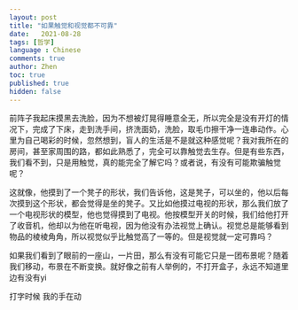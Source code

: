 ```yaml
---
layout: post
title: "如果触觉和视觉都不可靠"
date:   2021-08-28
tags: [哲学]
language : Chinese
comments: true
author: Zhen
toc: true
published: true
hidden: false
---
```

前阵子我起床摸黑去洗脸，因为不想被灯晃得睡意全无，所以完全是没有开灯的情况下，完成了下床，走到洗手间，挤洗面奶，洗脸，取毛巾擦干净一连串动作。心里为自己喝彩的时候，忽然想到，盲人的生活是不是就这种感觉呢？我对我所在的房间，甚至家周围的路，都如此熟悉了，完全可以靠触觉去生存。但是有些东西，我们看不到，只是用触觉，真的能完全了解它吗？或者说，有没有可能欺骗触觉呢？

这就像，他摸到了一个凳子的形状，我们告诉他，这是凳子，可以坐的，他以后每次摸到这个形状，都会觉得是坐的凳子。又比如他摸过电视的形状，那么我们放了一个电视形状的模型，他也觉得摸到了电视。他按模型开关的时候，我们给他打开了收音机，他却以为他在听电视，因为他没有办法视觉上确认。视觉总是能够看到物品的棱棱角角，所以视觉似乎比触觉高了一等的。但是视觉就一定可靠吗？

如果我们看到了眼前的一座山，一片田，那么有没有可能它只是一团布景呢？随着我们移动，布景在不断变换。就好像之前有人举例的，不打开盒子，永远不知道里边有没有yi

打字时候 我的手在动
<!--stackedit_data:
eyJoaXN0b3J5IjpbNzU3MjgzMjg5XX0=
-->